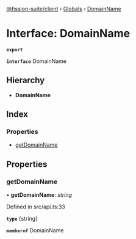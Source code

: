 [@fission-suite/client](../README.md) › [Globals](../globals.md) › [DomainName](domainname.md)

# Interface: DomainName

**`export`** 

**`interface`** DomainName

## Hierarchy

* **DomainName**

## Index

### Properties

* [getDomainName](domainname.md#getdomainname)

## Properties

###  getDomainName

• **getDomainName**: *string*

Defined in src/api.ts:33

**`type`** {string}

**`memberof`** DomainName
